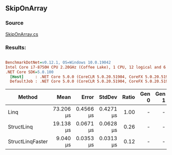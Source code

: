 ﻿## SkipOnArray

### Source
[SkipOnArray.cs](../../src/StructLinq.Benchmark/SkipOnArray.cs)

### Results:
``` ini

BenchmarkDotNet=v0.12.1, OS=Windows 10.0.19042
Intel Core i7-8750H CPU 2.20GHz (Coffee Lake), 1 CPU, 12 logical and 6 physical cores
.NET Core SDK=5.0.100
  [Host]     : .NET Core 5.0.0 (CoreCLR 5.0.20.51904, CoreFX 5.0.20.51904), X64 RyuJIT
  DefaultJob : .NET Core 5.0.0 (CoreCLR 5.0.20.51904, CoreFX 5.0.20.51904), X64 RyuJIT


```
|           Method |      Mean |     Error |    StdDev | Ratio | Gen 0 | Gen 1 | Gen 2 | Allocated | Code Size |
|----------------- |----------:|----------:|----------:|------:|------:|------:|------:|----------:|----------:|
|             Linq | 73.206 μs | 0.4566 μs | 0.4271 μs |  1.00 |     - |     - |     - |      48 B |     648 B |
|       StructLinq | 19.138 μs | 0.0671 μs | 0.0628 μs |  0.26 |     - |     - |     - |      64 B |     246 B |
| StructLinqFaster |  9.040 μs | 0.0353 μs | 0.0313 μs |  0.12 |     - |     - |     - |         - |     208 B |
